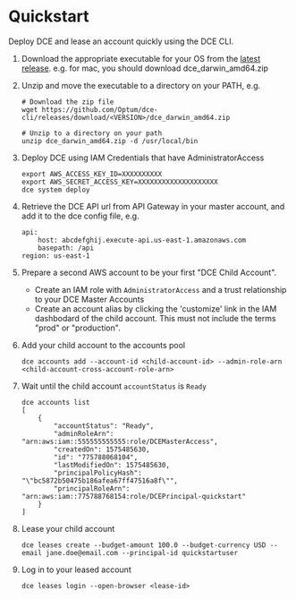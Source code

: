 # Quickstart

Deploy DCE and lease an account quickly using the DCE CLI.

1. Download the appropriate executable for your OS from the [latest release](https://github.com/Optum/dce-cli/releases/latest). e.g. for mac, you should download dce_darwin_amd64.zip

1. Unzip and move the executable to a directory on your PATH, e.g.

    ```
    # Download the zip file
    wget https://github.com/Optum/dce-cli/releases/download/<VERSION>/dce_darwin_amd64.zip

    # Unzip to a directory on your path
    unzip dce_darwin_amd64.zip -d /usr/local/bin
    ```

1. Deploy DCE using IAM Credentials that have AdministratorAccess
    ```
    export AWS_ACCESS_KEY_ID=XXXXXXXXXX
    export AWS_SECRET_ACCESS_KEY=XXXXXXXXXXXXXXXXXXXX
    dce system deploy
    ```

1. Retrieve the DCE API url from API Gateway in your master account, and add it to the dce config file, e.g.
    ```
    api:
        host: abcdefghij.execute-api.us-east-1.amazonaws.com
        basepath: /api
    region: us-east-1
    ```

1. Prepare a second AWS account to be your first "DCE Child Account".
    - Create an IAM role with `AdministratorAccess` and a trust relationship to your DCE Master Accounts
    - Create an account alias by clicking the 'customize' link in the IAM dashbodard of the child account. This must not include the terms "prod" or "production".

1. Add your child account to the accounts pool
    ```
    dce accounts add --account-id <child-account-id> --admin-role-arn <child-account-cross-account-role-arn>
    ```

1. Wait until the child account `accountStatus` is `Ready`
    ```
    dce accounts list
    [
        {
            "accountStatus": "Ready",
            "adminRoleArn": "arn:aws:iam::555555555555:role/DCEMasterAccess",
            "createdOn": 1575485630,
            "id": "775788068104",
            "lastModifiedOn": 1575485630,
            "principalPolicyHash": "\"bc5872b50475b186afea67ff47516a8f\"",
            "principalRoleArn": "arn:aws:iam::775788768154:role/DCEPrincipal-quickstart"
        }
    ]
    ```

1. Lease your child account
    ```
    dce leases create --budget-amount 100.0 --budget-currency USD --email jane.doe@email.com --principal-id quickstartuser
    ```

1. Log in to your leased account
    ```
    dce leases login --open-browser <lease-id>
    ```
